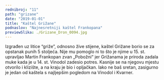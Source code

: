 ```yaml
---
rednibroj: "11"
path: "grizane"
date: "2019-01-01"
title: "Kaštel Grižane"
podnaslov: "Najnesretniji kaštel Frankopana"
previewSlika: ./Grizane_Dron_0094.jpg
---
```


Izgrađen uz litice “griže”, odnosno žive stijene, kaštel Grižane borio se za opstanak punih 5 stoljeća. Nije mu pomoglo ni to što je njime u 15. st. upravljao Martin Frankopan zvan „Pobožni“ jer Grižanama je priroda zadala muke kada je u 14. st. Vinodol zadesio potres. Kasnije se na njegovu mjestu otvorilo i klizište, a na kraju je bio i opljačkan. Iako ne baš sretan, zasigurno je jedan od kaštela s najljepšim pogledom na Vinodol i Kvarner.